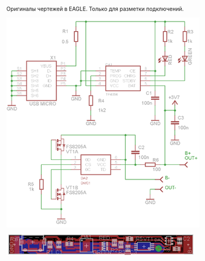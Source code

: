 
Оригиналы чертежей в EAGLE. Только для разметки подключений.

![](https://raw.githubusercontent.com/74ls00/TP4056_18650/master/sh.png)

![](https://raw.githubusercontent.com/74ls00/TP4056_18650/master/pcb.png)
